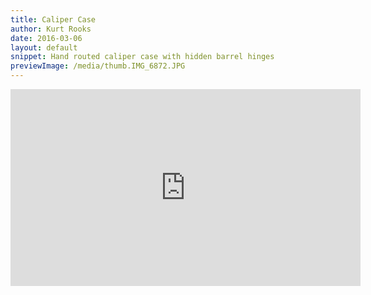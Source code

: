 ```yaml
---
title: Caliper Case
author: Kurt Rooks
date: 2016-03-06
layout: default
snippet: Hand routed caliper case with hidden barrel hinges
previewImage: /media/thumb.IMG_6872.JPG
---
```


<div class="youtubevideowrap">
<div class="video-container">
<iframe width="560" height="315" src="https://www.youtube.com/embed/rRXwYW66lYo" frameborder="0" allowfullscreen></iframe>
</div>
</div>
